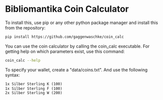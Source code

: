 # Bibliomantika Coin Calculator

To install this, use pip or any other python package manager and install this from the repository:

```bash
pip install https://github.com/gaggenwaschke/coin_calc
```

You can use the coin calculator by calling the coin_calc executable. For getting help on which parameters
exist, use this command:

```bash
coin_calc --help
```

To specify your wallet, create a "data/coins.txt". And use the following syntax:

```txt
1x Silber Sterling K (100)
1x Silber Sterling F (100)
2x Silber Sterling W (200)
```

